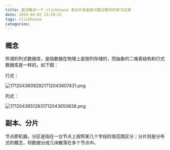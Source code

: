 ```yaml
---
title: 尝试解决一个 clickhouse 多分片多副本问题过程中的学习记录
date: 2024-04-02 13:29:21
tags: clickhouse
categories:
---
```


## 概念

所谓的列式数据库，是指数据在物理上是按列存储的，而抽象的二维表结构和行式数据库是一样的。如下图：

行式：

![17120436082921712043607431.png](https://fastly.jsdelivr.net/gh/li199-code/blog-imgs@main/17120436082921712043607431.png)

列式：

![17120436512831712043650838.png](https://fastly.jsdelivr.net/gh/li199-code/blog-imgs@main/17120436512831712043650838.png)

## 副本、分片

节点即机器。分区是指在一台节点上按照某几个字段的值范围区分；分片则是分布式的概念，将数据分成几块散落在多个节点中。
